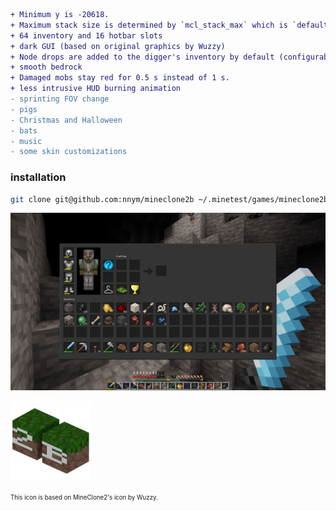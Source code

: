 ```diff
+ Minimum y is -20618.
+ Maximum stack size is determined by `mcl_stack_max` which is `default_stack_max` by default.
+ 64 inventory and 16 hotbar slots
+ dark GUI (based on original graphics by Wuzzy)
+ Node drops are added to the digger's inventory by default (configurable by `mcl_add_drops`).
+ smooth bedrock
+ Damaged mobs stay red for 0.5 s instead of 1 s.
+ less intrusive HUD burning animation
- sprinting FOV change
- pigs
- Christmas and Halloween
- bats
- music
- some skin customizations
```

### installation
```sh
git clone git@github.com:nnym/mineclone2b ~/.minetest/games/mineclone2b
```

![](inventory.png)

![](menu/icon.png)

<sub><sup>This icon is based on MineClone2's icon by Wuzzy.</sub></sup>
